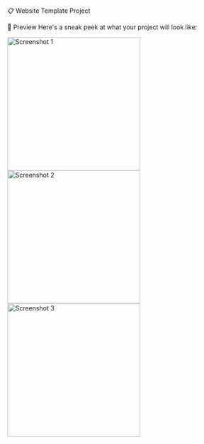 📋 Website Template Project

📸 Preview Here's a sneak peek at what your project will look like:
<p align="left">
  <img src="https://github.com/user-attachments/assets/652aa00b-4b34-47af-ace9-d677df68e1ca" width="300" alt="Screenshot 1">
  <br>
  <img src="https://github.com/user-attachments/assets/58ac6187-4385-44f1-b8b2-e98842d5599a" width="300" alt="Screenshot 2">
  <br>
  <img src="https://github.com/user-attachments/assets/08b0b8ed-40a5-4188-940e-07506e6f5c8a" width="300" alt="Screenshot 3">
</p>



<!--📋 Website Template Project
Welcome to the Template Project! This is your go-to starter kit for quickly setting up a new project with all the essential goodies.

🌟 Features
Easy Setup: Get started in no time with a simple setup process.
Modular Architecture: Clean and organized code structure, perfect for beginners.
Customizable: Easily tweak and extend to fit your needs.

🚀 Getting Started
Install the code on your website.
Import the database file.
Configure database connections in includes/config.php and admin/includes/config.php.

📸 Preview Here's a sneak peek at what your project will look like:
<p align="left">
  <img src="https://github.com/user-attachments/assets/652aa00b-4b34-47af-ace9-d677df68e1ca" width="300" alt="Screenshot 1">
  <br>
  <img src="https://github.com/user-attachments/assets/58ac6187-4385-44f1-b8b2-e98842d5599a" width="300" alt="Screenshot 2">
  <br>
  <img src="https://github.com/user-attachments/assets/08b0b8ed-40a5-4188-940e-07506e6f5c8a" width="300" alt="Screenshot 3">
</p>

🙌 Acknowledgements
Big thanks to everyone who has contributed to this project. Your help is much appreciated!

Enjoy building! 🚀

